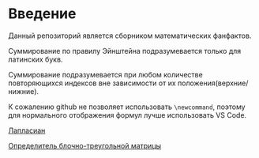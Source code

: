# Введение

Данный репозиторий является сборником математических фанфактов.

Суммирование по правилу Эйнштейна подразумевается только для латинских букв.

Суммирование подразумевается при любом количестве повторяющихся индексов вне зависимости от их положения(верхние/нижние).

К сожалению github не позволяет использовать `\newcommand`, поэтому для нормального отображения формул лучше использовать VS Code.

[Лапласиан](Laplacian.md)

[Определитель блочно-треугольной матрицы](BlockMatrix.md)
